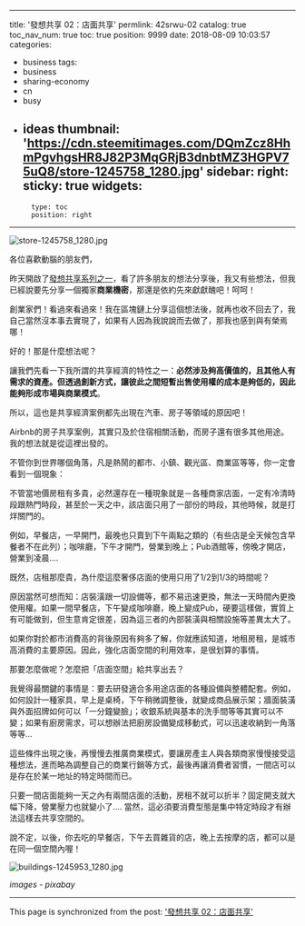 
---
title: '發想共享 02：店面共享'
permlink: 42srwu-02
catalog: true
toc_nav_num: true
toc: true
position: 9999
date: 2018-08-09 10:03:57
categories:
- business
tags:
- business
- sharing-economy
- cn
- busy
- ideas
thumbnail: 'https://cdn.steemitimages.com/DQmZcz8HhmPgvhgsHR8J82P3MqGRjB3dnbtMZ3HGPV75uQ8/store-1245758_1280.jpg'
sidebar:
    right:
        sticky: true
widgets:
    -
        type: toc
        position: right
---


![store-1245758_1280.jpg](https://cdn.steemitimages.com/DQmZcz8HhmPgvhgsHR8J82P3MqGRjB3dnbtMZ3HGPV75uQ8/store-1245758_1280.jpg)

各位喜歡動腦的朋友們，

昨天開啟了[發想共享系列之一](https://steemit.com/business/@deanliu/xbyjt-01)，看了許多朋友的想法分享後，我又有些想法，但我已經說要先分享一個獨家**商業機密**，那還是依約先來獻獻醜吧！呵呵！

創業家們！看過來看過來！我在區塊鏈上分享這個想法後，就再也收不回去了，我自己當然沒本事去實現了，如果有人因為我說說而去做了，那我也感到與有榮焉哪！

好的！那是什麼想法呢？

讓我們先看一下我所謂的共享經濟的特性之一：**必然涉及夠高價值的，且其他人有需求的資產。但透過創新方式，讓彼此之間短暫出售使用權的成本是夠低的，因此能夠形成市場與商業模式**。

所以，這也是共享經濟案例都先出現在汽車、房子等領域的原因吧！

Airbnb的房子共享案例，其實只及於住宿相關活動，而房子還有很多其他用途。我的想法就是從這裡出發的。

不管你到世界哪個角落，凡是熱鬧的都市、小鎮、觀光區、商業區等等，你一定會看到一個現象：

不管當地價房租有多貴，必然還存在一種現象就是－各種商家店面，一定有冷清時段跟熱門時段，甚至於一天之中，該店面只用了一部份的時段，其他時候，就是打烊關門的。

例如，早餐店，一早開門，最晚也只賣到下午兩點之類的（有些店是全天候包含早餐者不在此列）；咖啡廳，下午才開門，營業到晚上；Pub酒館等，傍晚才開店，營業到凌晨.... 

既然，店租那麼貴，為什麼這麼奢侈店面的使用只用了1/2到1/3的時間呢？

原因當然可想而知：店裝潢跟一切設備等，都不易迅速更換，無法一天時間內更換使用權。如果一間早餐店，下午變成咖啡廳，晚上變成Pub，硬要這樣做，實質上有可能做到，但生意肯定很差，因為這三者的內部裝潢與相關設施等差異太大了。

如果你對於都市消費高的背後原因有夠多了解，你就應該知道，地租房租，是城市高消費的主要原因。因此，強化店面空間的利用效率，是很划算的事情。

那要怎麼做呢？怎麼把「店面空間」給共享出去？

我覺得最關鍵的事情是：要去研發適合多用途店面的各種設備與整體配套。例如，如何設計一種家具，早上是桌椅，下午稍微調整後，就變成商品展示架；牆面裝潢與外面招牌如何可以「一分鐘變臉」；收銀系統與基本的洗手間等等其實可以不變；如果有廚房需求，可以想辦法把廚房設備變成移動式，可以迅速收納到一角落等等...

這些條件出現之後，再慢慢去推廣商業模式，要讓房產主人與各類商家慢慢接受這種想法，進而略為調整自己的商業行銷等方式，最後再讓消費者習慣，一間店可以是存在於某一地址的特定時間而已。

只要一間店面能夠一天之內有兩間店面的活動，房租不就可以折半？固定開支就大幅下降，營業壓力也就變小了.... 當然，這必須要消費型態是集中特定時段才有辦法這樣去共享空間的。

說不定，以後，你去吃的早餐店，下午去買雜貨的店，晚上去按摩的店，都可以是在同一個空間內喔！

![buildings-1245953_1280.jpg](https://cdn.steemitimages.com/DQmW61kPL1mrgVhaSr4gQ7EmCkJTNTbRqZ7rdUmUFatbbxB/buildings-1245953_1280.jpg)

*images - pixabay*

- - -

This page is synchronized from the post: ['發想共享 02：店面共享'](https://steemit.com/@deanliu/42srwu-02)
